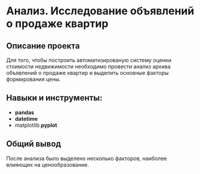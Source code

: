 
# 	Анализ. Исследование объявлений о продаже квартир

## Описание проекта

Для того, чтобы построить автоматизированую систему оценки стоимости недвижимости необходимо провести анализ архива объявлений о продаже квартир и выделить основные факторы формирования цены.

## Навыки и инструменты:

 - **pandas**
 - **datetime**
 - matplotlib.**pyplot** 


## Общий вывод

После анализа было выделено несколько факторов, наиболее влияющих на ценообразование.

